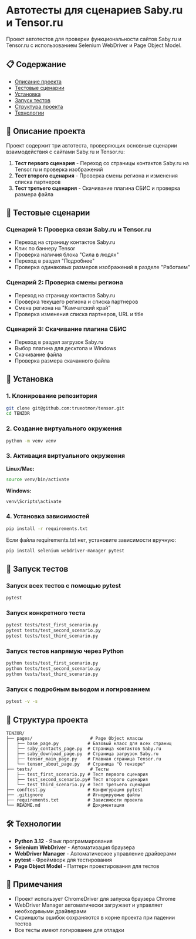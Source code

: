 # Автотесты для сценариев Saby.ru и Tensor.ru

Проект автотестов для проверки функциональности сайтов Saby.ru и Tensor.ru с использованием Selenium WebDriver и Page Object Model.

## 📋 Содержание

- [Описание проекта](#описание-проекта)
- [Тестовые сценарии](#тестовые-сценарии)
- [Установка](#установка)
- [Запуск тестов](#запуск-тестов)
- [Структура проекта](#структура-проекта)
- [Технологии](#технологии)

## 📝 Описание проекта

Проект содержит три автотеста, проверяющих основные сценарии взаимодействия с сайтами Saby.ru и Tensor.ru:

1. **Тест первого сценария** - Переход со страницы контактов Saby.ru на Tensor.ru и проверка изображений
2. **Тест второго сценария** - Проверка смены региона и изменения списка партнеров
3. **Тест третьего сценария** - Скачивание плагина СБИС и проверка размера файла

## 🎯 Тестовые сценарии

### Сценарий 1: Проверка связи Saby.ru и Tensor.ru
- Переход на страницу контактов Saby.ru
- Клик по баннеру Tensor
- Проверка наличия блока "Сила в людях"
- Переход в раздел "Подробнее"
- Проверка одинаковых размеров изображений в разделе "Работаем"

### Сценарий 2: Проверка смены региона
- Переход на страницу контактов Saby.ru
- Проверка текущего региона и списка партнеров
- Смена региона на "Камчатский край"
- Проверка изменения списка партнеров, URL и title

### Сценарий 3: Скачивание плагина СБИС
- Переход в раздел загрузок Saby.ru
- Выбор плагина для десктопа и Windows
- Скачивание файла
- Проверка размера скачанного файла

## 🔧 Установка

### 1. Клонирование репозитория

```bash
git clone git@github.com:trueotmor/tensor.git
cd TENZOR
```

### 2. Создание виртуального окружения

```bash
python -m venv venv
```

### 3. Активация виртуального окружения

**Linux/Mac:**
```bash
source venv/bin/activate
```

**Windows:**
```bash
venv\Scripts\activate
```

### 4. Установка зависимостей

```bash
pip install -r requirements.txt
```

Если файла requirements.txt нет, установите зависимости вручную:

```bash
pip install selenium webdriver-manager pytest
```

## 🚀 Запуск тестов

### Запуск всех тестов с помощью pytest

```bash
pytest
```

### Запуск конкретного теста

```bash
pytest tests/test_first_scenario.py
pytest tests/test_second_scenario.py
pytest tests/test_third_scenario.py
```

### Запуск тестов напрямую через Python

```bash
python tests/test_first_scenario.py
python tests/test_second_scenario.py
python tests/test_third_scenario.py
```

### Запуск с подробным выводом и логированием

```bash
pytest -v -s
```

## 📁 Структура проекта

```
TENZOR/
├── pages/                      # Page Object классы
│   ├── base_page.py           # Базовый класс для всех страниц
│   ├── saby_contacts_page.py  # Страница контактов Saby.ru
│   ├── saby_download_page.py  # Страница загрузок Saby.ru
│   ├── tensor_main_page.py    # Главная страница Tensor.ru
│   └── tensor_about_page.py   # Страница "О тензоре"
├── tests/                      # Тесты
│   ├── test_first_scenario.py # Тест первого сценария
│   ├── test_second_scenario.py# Тест второго сценария
│   └── test_third_scenario.py # Тест третьего сценария
├── conftest.py                # Конфигурация pytest
├── .gitignore                 # Игнорируемые файлы
├── requirements.txt           # Зависимости проекта
└── README.md                  # Документация

```

## 🛠 Технологии

- **Python 3.12** - Язык программирования
- **Selenium WebDriver** - Автоматизация браузера
- **WebDriver Manager** - Автоматическое управление драйверами
- **pytest** - Фреймворк для тестирования
- **Page Object Model** - Паттерн проектирования для тестов

## 📝 Примечания

- Проект использует ChromeDriver для запуска браузера Chrome
- WebDriver Manager автоматически загружает и управляет необходимыми драйверами
- Скриншоты ошибок сохраняются в корне проекта при падении тестов
- Все тесты имеют логирование для отладки
